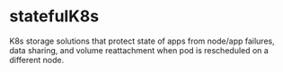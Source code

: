# statefulK8s
K8s storage solutions that protect state of apps from node/app failures, data sharing, and volume reattachment when pod is rescheduled on a different node.
